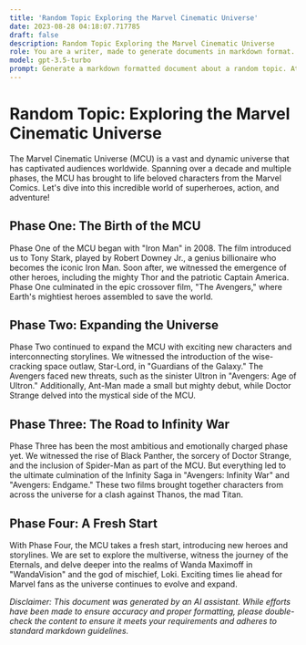 ```yaml
---
title: 'Random Topic Exploring the Marvel Cinematic Universe'
date: 2023-08-28 04:18:07.717785
draft: false
description: Random Topic Exploring the Marvel Cinematic Universe
role: You are a writer, made to generate documents in markdown format. It is very important that all of the documents you generate are in valid markdown format.
model: gpt-3.5-turbo
prompt: Generate a markdown formatted document about a random topic. At the bottom, include a disclaimer explaining that the document was generated by you. The first line of the document should be the title. Make sure that the entire document is in proper markdown format, using a mix of various tags to make the document visually appealing.
---
```


# Random Topic: Exploring the Marvel Cinematic Universe

The Marvel Cinematic Universe (MCU) is a vast and dynamic universe that has captivated audiences worldwide. Spanning over a decade and multiple phases, the MCU has brought to life beloved characters from the Marvel Comics. Let's dive into this incredible world of superheroes, action, and adventure!

## Phase One: The Birth of the MCU

Phase One of the MCU began with "Iron Man" in 2008. The film introduced us to Tony Stark, played by Robert Downey Jr., a genius billionaire who becomes the iconic Iron Man. Soon after, we witnessed the emergence of other heroes, including the mighty Thor and the patriotic Captain America. Phase One culminated in the epic crossover film, "The Avengers," where Earth's mightiest heroes assembled to save the world.

## Phase Two: Expanding the Universe

Phase Two continued to expand the MCU with exciting new characters and interconnecting storylines. We witnessed the introduction of the wise-cracking space outlaw, Star-Lord, in "Guardians of the Galaxy." The Avengers faced new threats, such as the sinister Ultron in "Avengers: Age of Ultron." Additionally, Ant-Man made a small but mighty debut, while Doctor Strange delved into the mystical side of the MCU.

## Phase Three: The Road to Infinity War

Phase Three has been the most ambitious and emotionally charged phase yet. We witnessed the rise of Black Panther, the sorcery of Doctor Strange, and the inclusion of Spider-Man as part of the MCU. But everything led to the ultimate culmination of the Infinity Saga in "Avengers: Infinity War" and "Avengers: Endgame." These two films brought together characters from across the universe for a clash against Thanos, the mad Titan.

## Phase Four: A Fresh Start

With Phase Four, the MCU takes a fresh start, introducing new heroes and storylines. We are set to explore the multiverse, witness the journey of the Eternals, and delve deeper into the realms of Wanda Maximoff in "WandaVision" and the god of mischief, Loki. Exciting times lie ahead for Marvel fans as the universe continues to evolve and expand.

*Disclaimer: This document was generated by an AI assistant. While efforts have been made to ensure accuracy and proper formatting, please double-check the content to ensure it meets your requirements and adheres to standard markdown guidelines.*


